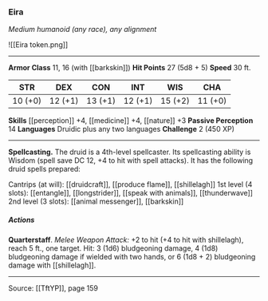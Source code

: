 ### Eira
_Medium humanoid (any race), any alignment_

![[Eira token.png]]


---

**Armor Class** 11, 16 (with [[barkskin]])
**Hit Points** 27 (5d8 + 5)
**Speed** 30 ft.

| STR     | DEX     | CON     | INT     | WIS     | CHA     |
|---------|---------|---------|---------|---------|---------|
| 10 (+0) | 12 (+1) | 13 (+1) | 12 (+1) | 15 (+2) | 11 (+0) |

**Skills** [[perception]] +4, [[medicine]] +4, [[nature]] +3
**Passive Perception** 14
**Languages** Druidic plus any two languages
**Challenge** 2 (450 XP)

---

**Spellcasting.** The druid is a 4th-level spellcaster. Its spellcasting ability is Wisdom (spell save DC 12, +4 to hit with spell attacks). It has the following druid spells prepared:

Cantrips (at will): [[druidcraft]], [[produce flame]], [[shillelagh]]
1st level (4 slots): [[entangle]], [[longstrider]], [[speak with animals]], [[thunderwave]]
2nd level (3 slots): [[animal messenger]], [[barkskin]]

##### Actions
**Quarterstaff**. _Melee Weapon Attack:_ +2 to hit (+4 to hit with shillelagh), reach 5 ft., one target. Hit: 3 (1d6) bludgeoning damage, 4 (1d8) bludgeoning damage if wielded with two hands, or 6 (1d8 + 2) bludgeoning damage with [[shillelagh]].


---

Source: [[TftYP]], page 159